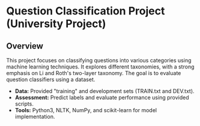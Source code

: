 # Question Classification Project (University Project)

## Overview

This project focuses on classifying questions into various categories using machine learning techniques. It explores different taxonomies, with a strong emphasis on Li and Roth's two-layer taxonomy. The goal is to evaluate question classifiers using a dataset.

- **Data:** Provided "training" and development sets (TRAIN.txt and DEV.txt).
- **Assessment:** Predict labels and evaluate performance using provided scripts.
- **Tools:** Python3, NLTK, NumPy, and scikit-learn for model implementation.


